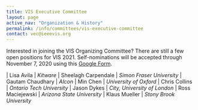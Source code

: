 ```yaml
---
title: VIS Executive Committee
layout: page
active_nav: "Organization & History"
permalink: /info/committees/vis-executive-committee
contact: vec@ieeevis.org
---
```

Interested in joining the VIS Organizing Committee? There are still a few open positions for VIS 2021. Self-nominations will be accepted through November 7, 2020 using this [Google Form](https://docs.google.com/forms/d/e/1FAIpQLSd326i-v6ayCEujtB4Ywj7sbJU7REV1m9W8ziQBxTG9uikfVg/viewform?usp=sf_link). 

| Lisa Avila | *Kitware*
| Sheelagh Carpendale | *Simon Fraser University*
| Gautam Chaudhary | *Alcon*
| Min Chen | *University of Oxford*
| Chris Collins | *Ontario Tech University*
| Jason Dykes | *City, University of London*
| Ross Maciejewski | *Arizona State University*
| Klaus Mueller | *Stony Brook University*

